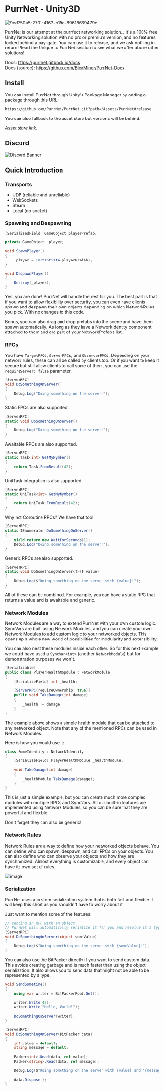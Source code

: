 # PurrNet - Unity3D

![9ed350a5-2701-4163-b19c-89618669479c](https://github.com/user-attachments/assets/25cdde72-47d3-4510-ba82-7348b8dba792)

PurrNet is our attempt at the purrfect networking solution... It's a 100% free Unity Networking solution with no pro or premium version, and no features locked behind a pay-gate.
You can use it to release, and we ask nothing in return! Read the Unique to PurrNet section to see what we offer above other solutions!

Docs: https://purrnet.gitbook.io/docs  
Docs (source): https://github.com/BlenMiner/PurrNet-Docs

## Install

You can install PurrNet through Unity's Package Manager by adding a package through this URL:

```bash
https://github.com/PurrNet/PurrNet.git?path=/Assets/PurrNet#release
```

You can also fallback to the asset store but versions will be behind.

[*Asset store link.*](https://assetstore.unity.com/packages/tools/network/purrnet-297320)

## Discord

<a href="https://discord.gg/HnNKdkq9ta" target="_blank">
    <img src="https://discord.com/api/guilds/1288872904272121957/widget.png?style=banner2" alt="Discord Banner">
</a>

## Quick Introduction

### Transports

- UDP (reliable and unreliable)
- WebSockets
- Steam
- Local (no socket)

### Spawning and Despawning

```csharp
[SerializedField] GameObject playerPrefab;

private GameObject _player;

void SpawnPlayer()
{
    _player = Instantiate(playerPrefab);
}

void DespawnPlayer()
{
    Destroy(_player);
}

```

Yes, you are done! PurrNet will handle the rest for you.
The best part is that if you want to allow flexibility over security, you can even have clients spawn and despawn their own objects depending on which NetworkRules you pick.
With no changes to this code.

Bonus, you can also drag and drop prefabs into the scene and have them spawn automatically.
As long as they have a NetworkIdentity component attached to them and are part of your NetworkPrefabs list.

### RPCs

You have `TargetRPC`s, `ServerRPC`s, and `ObserverRPC`s.
Depending on your network rules, these can all be called by clients too.
Or if you want to keep it secure but still allow clients to call some of them, you can use the `requireServer: false` parameter.

```csharp
[ServerRPC]
void DoSomethingOnServer()
{
    Debug.Log("Doing something on the server!");
}
```

Static RPCs are also supported.

```csharp
[ServerRPC]
static void DoSomethingOnServer()
{
    Debug.Log("Doing something on the server!");
}
```

Awaitable RPCs are also supported.

```csharp
[ServerRPC]
static Task<int> GetMyNymber()
{
    return Task.FromResult(42);
}
```

UnitTask integration is also supported.

```csharp
[ServerRPC]
static UniTask<int> GetMyNymber()
{
    return UniTask.FromResult(42);
}
```

Why not Coroutine RPCs? We have that too!

```csharp
[ServerRPC]
static IEnumerator DoSomethingOnServer()
{
    yield return new WaitForSeconds(1);
    Debug.Log("Doing something on the server!");
}
```

Generic RPCs are also supported.

```csharp
[ServerRPC]
static void DoSomethingOnServer<T>(T value)
{
    Debug.Log($"Doing something on the server with {value}!");
}
```

All of these can be combined. For example, you can have a static RPC that returns a value and is awaitable and generic.

### Network Modules

Network Modules are a way to extend PurrNet with your own custom logic.
SyncVars are built using Network Modules, and you can create your own Network Modules to add custom logic to your networked objects.
This opens up a whole new world of possibilities for modularity and extensibility.

You can also nest these modules inside each other.
So for this next example we could have used a `SyncVar<int>` (another `NetworkModule`) but for demonstration purposes we won't.

```csharp
[Serializable]
public class PlayerHealthMopdule : NetworkModule
{
    [SerializeField] int _health;
    
    [ServerRPC(requireOwnership: true)]
    public void TakeDamage(int damage)
    {
        _health -= damage;
    }
}
```

The example above shows a simple health module that can be attached to any networked object.
Note that any of the mentioned RPCs can be used in Network Modules.

Here is how you would use it:

```csharp
class SomeIdentity : NetworkIdentity
{
    [SerializeField] PlayerHealthModule _healthModule;
    
    void TakeDamage(int damage)
    {
        _healthModule.TakeDamage(damage);
    }
}
```

This is just a simple example, but you can create much more complex modules with multiple RPCs and SyncVars.
All our built-in features are implemented using Network Modules, so you can be sure that they are powerful and flexible.

Don't forget they can also be generic!

### Network Rules

Network Rules are a way to define how your networked objects behave.
You can define who can spawn, despawn, and call RPCs on your objects.
You can also define who can observe your objects and how they are synchronized.
Almost everything is customizable, and every object can have its own set of rules.

![image](https://github.com/user-attachments/assets/aa702bc4-ad6b-4cd4-841b-700d21f28d3e)

### Serialization

PurrNet uses a custom serialization system that is both fast and flexible.
I will keep this short as you shouldn't have to worry about it.

Just want to mention some of the features:

```csharp
// sending an RPC with an object
// PurrNet will automatically serialize it for you and resolve it's type
[ServerRPC]
void DoSomethingOnServer(object someValue)
{
    Debug.Log($"Doing something on the server with {someValue}!");
}
```

You can also use the BitPacker directly if you want to send custom data.
This avoids creating garbage and is much faster than using the object serialization.
It also allows you to send data that might not be able to be represented by a type.

```csharp
void SendSometing()
{
    using var writer = BitPackerPool.Get();
    
    writer.Write(42);
    writer.Write("Hello, World!");
    
    DoSomethingOnServer(writer);
}

[ServerRPC]
void DoSomethingOnServer(BitPacker data)
{
    int value = default;
    string message = default;
    
    Packer<int>.Read(data, ref value);
    Packer<string>.Read(data, ref message);
    
    Debug.Log($"Doing something on the server with {value} and '{message}'!");
    
    data.Dispose();
}
```
 
